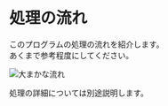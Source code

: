 # 処理の流れ
  
このプログラムの処理の流れを紹介します。  
あくまで参考程度にしてください。  
  
![大まかな流れ](https://user-images.githubusercontent.com/61966044/93064388-6d80f180-f6b2-11ea-82b0-5745e77f79bd.png)  
  
処理の詳細については別途説明します。
